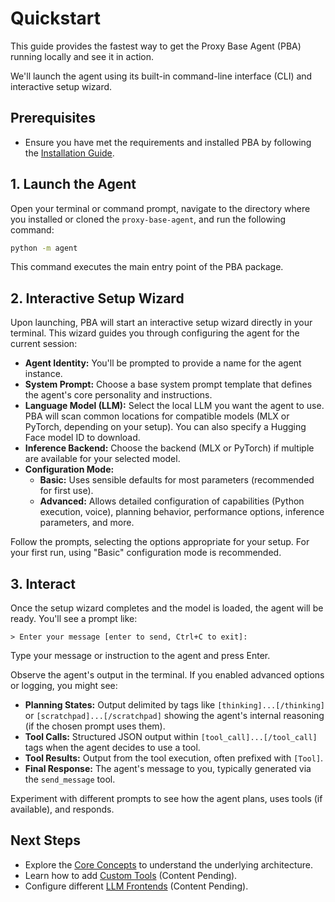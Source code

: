 # Quickstart

This guide provides the fastest way to get the Proxy Base Agent (PBA) running locally and see it in action.

We'll launch the agent using its built-in command-line interface (CLI) and interactive setup wizard.

## Prerequisites

*   Ensure you have met the requirements and installed PBA by following the [Installation Guide](./installation.md).

## 1. Launch the Agent

Open your terminal or command prompt, navigate to the directory where you installed or cloned the `proxy-base-agent`, and run the following command:

```bash
python -m agent
```

This command executes the main entry point of the PBA package.

## 2. Interactive Setup Wizard

Upon launching, PBA will start an interactive setup wizard directly in your terminal. This wizard guides you through configuring the agent for the current session:

*   **Agent Identity:** You'll be prompted to provide a name for the agent instance.
*   **System Prompt:** Choose a base system prompt template that defines the agent's core personality and instructions.
*   **Language Model (LLM):** Select the local LLM you want the agent to use. PBA will scan common locations for compatible models (MLX or PyTorch, depending on your setup). You can also specify a Hugging Face model ID to download.
*   **Inference Backend:** Choose the backend (MLX or PyTorch) if multiple are available for your selected model.
*   **Configuration Mode:**
    *   **Basic:** Uses sensible defaults for most parameters (recommended for first use).
    *   **Advanced:** Allows detailed configuration of capabilities (Python execution, voice), planning behavior, performance options, inference parameters, and more.

Follow the prompts, selecting the options appropriate for your setup. For your first run, using "Basic" configuration mode is recommended.

## 3. Interact

Once the setup wizard completes and the model is loaded, the agent will be ready. You'll see a prompt like:

```
> Enter your message [enter to send, Ctrl+C to exit]:
```

Type your message or instruction to the agent and press Enter.

Observe the agent's output in the terminal. If you enabled advanced options or logging, you might see:

*   **Planning States:** Output delimited by tags like `[thinking]...[/thinking]` or `[scratchpad]...[/scratchpad]` showing the agent's internal reasoning (if the chosen prompt uses them).
*   **Tool Calls:** Structured JSON output within `[tool_call]...[/tool_call]` tags when the agent decides to use a tool.
*   **Tool Results:** Output from the tool execution, often prefixed with `[Tool]`.
*   **Final Response:** The agent's message to you, typically generated via the `send_message` tool.

Experiment with different prompts to see how the agent plans, uses tools (if available), and responds.

## Next Steps

*   Explore the [Core Concepts](../concepts/index.md) to understand the underlying architecture.
*   Learn how to add [Custom Tools](../extending/custom-tools.md) (Content Pending).
*   Configure different [LLM Frontends](../frontends/index.md) (Content Pending).